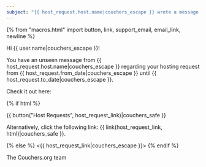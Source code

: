 ```yaml
---
subject: "{{ host_request.host.name|couchers_escape }} wrote a message in your hosting request"
---
```


{% from "macros.html" import button, link, support_email, email_link, newline %}

Hi {{ user.name|couchers_escape }}!

You have an unseen message from {{ host_request.host.name|couchers_escape }} regarding your hosting request from {{ host_request.from_date|couchers_escape }} until {{ host_request.to_date|couchers_escape }}.

Check it out here:

{% if html %}

{{ button("Host Requests", host_request_link)|couchers_safe }}

Alternatively, click the following link: {{ link(host_request_link, html)|couchers_safe }}.

{% else %}
<{{ host_request_link|couchers_escape }}>
{% endif %}

The Couchers.org team
